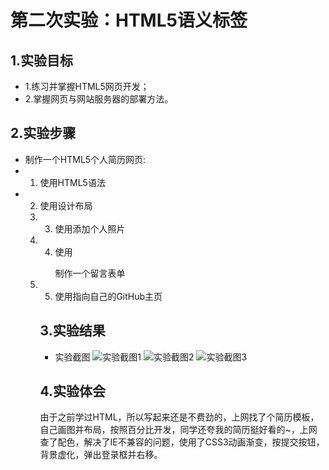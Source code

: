 # 第二次实验：HTML5语义标签 
 
## 1.实验目标
* 1.练习并掌握HTML5网页开发；
* 2.掌握网页与网站服务器的部署方法。
 
## 2.实验步骤
* 制作一个HTML5个人简历网页:
* 1. 使用HTML5语法
* 2. 使用<table>设计布局
* 3. 使用<img>添加个人照片
* 4. 使用<form>制作一个留言表单
* 5. 使用<a>指向自己的GitHub主页  
 
## 3.实验结果
* 实验截图
![实验截图1](https://github.com/310341802/html5-2018/blob/master/1614080902436/report/L2.png)
![实验截图2](https://github.com/310341802/html5-2018/blob/master/1614080902436/report/L2-1.png)
![实验截图3](https://github.com/310341802/html5-2018/blob/master/1614080902436/report/L2-2.png)

## 4.实验体会 
由于之前学过HTML，所以写起来还是不费劲的，上网找了个简历模板，自己画图并布局，按照百分比开发，同学还夸我的简历挺好看的~，上网查了配色，解决了IE不兼容的问题，使用了CSS3动画渐变，按提交按钮，背景虚化，弹出登录框并右移。


